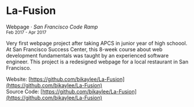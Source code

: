 # La-Fusion

Webpage &middot; _San Francisco Code Ramp_ <br>
<small>Feb 2017 - Apr 2017</small>

Very first webpage project after taking APCS in junior year of high schoool. At San Francisco Success Center, this 8-week course about web development fundamentals was taught by an experienced software engineer. This project is a redesigned webpage for a local restaurant in San Francisco.

Website: [https://github.com/bikaylee/La-Fusion](https://github.com/bikaylee/La-Fusion) <br>
Source Code: [https://github.com/bikaylee/La-Fusion](https://github.com/bikaylee/La-Fusion)